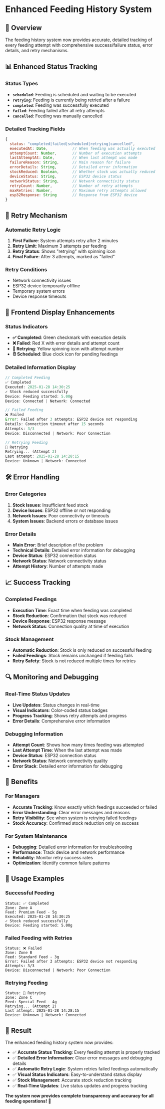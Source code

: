 # Enhanced Feeding History System

## 🎯 **Overview**
The feeding history system now provides accurate, detailed tracking of every feeding attempt with comprehensive success/failure status, error details, and retry mechanisms.

## 📊 **Enhanced Status Tracking**

### **Status Types**
- **`scheduled`**: Feeding is scheduled and waiting to be executed
- **`retrying`**: Feeding is currently being retried after a failure
- **`completed`**: Feeding was successfully executed
- **`failed`**: Feeding failed after all retry attempts
- **`cancelled`**: Feeding was manually cancelled

### **Detailed Tracking Fields**
```javascript
{
  status: "completed|failed|scheduled|retrying|cancelled",
  executedAt: Date,           // When feeding was actually executed
  attemptCount: Number,       // Number of execution attempts
  lastAttemptAt: Date,        // When last attempt was made
  failureReason: String,      // Main reason for failure
  errorDetails: String,       // Detailed error information
  stockReduced: Boolean,      // Whether stock was actually reduced
  deviceStatus: String,       // ESP32 device status
  networkStatus: String,      // Network connectivity status
  retryCount: Number,         // Number of retry attempts
  maxRetries: Number,         // Maximum retry attempts allowed
  esp32Response: String       // Response from ESP32 device
}
```

## 🔄 **Retry Mechanism**

### **Automatic Retry Logic**
1. **First Failure**: System attempts retry after 2 minutes
2. **Retry Limit**: Maximum 3 attempts per feeding
3. **Retry Status**: Shows "retrying" with spinning icon
4. **Final Failure**: After 3 attempts, marked as "failed"

### **Retry Conditions**
- Network connectivity issues
- ESP32 device temporarily offline
- Temporary system errors
- Device response timeouts

## 📱 **Frontend Display Enhancements**

### **Status Indicators**
- **✅ Completed**: Green checkmark with execution details
- **❌ Failed**: Red X with error details and attempt count
- **🔄 Retrying**: Yellow spinning icon with attempt number
- **⏰ Scheduled**: Blue clock icon for pending feedings

### **Detailed Information Display**
```javascript
// Completed Feeding
✅ Completed
Executed: 2025-01-28 14:30:25
✓ Stock reduced successfully
Device: Feeding started: 5.00g
Device: Connected | Network: Connected

// Failed Feeding
❌ Failed
Error: Failed after 3 attempts: ESP32 device not responding
Details: Connection timeout after 15 seconds
Attempts: 3/3
Device: Disconnected | Network: Poor Connection

// Retrying Feeding
🔄 Retrying
Retrying... (Attempt 2)
Last attempt: 2025-01-28 14:28:15
Device: Unknown | Network: Connected
```

## 🛠️ **Error Handling**

### **Error Categories**
1. **Stock Issues**: Insufficient feed stock
2. **Device Issues**: ESP32 offline or not responding
3. **Network Issues**: Poor connectivity or timeouts
4. **System Issues**: Backend errors or database issues

### **Error Details**
- **Main Error**: Brief description of the problem
- **Technical Details**: Detailed error information for debugging
- **Device Status**: ESP32 connection status
- **Network Status**: Network connectivity status
- **Attempt History**: Number of attempts made

## 📈 **Success Tracking**

### **Completed Feedings**
- **Execution Time**: Exact time when feeding was completed
- **Stock Reduction**: Confirmation that stock was reduced
- **Device Response**: ESP32 response message
- **Network Status**: Connection quality at time of execution

### **Stock Management**
- **Automatic Reduction**: Stock is only reduced on successful feeding
- **Failed Feedings**: Stock remains unchanged if feeding fails
- **Retry Safety**: Stock is not reduced multiple times for retries

## 🔍 **Monitoring and Debugging**

### **Real-Time Status Updates**
- **Live Updates**: Status changes in real-time
- **Visual Indicators**: Color-coded status badges
- **Progress Tracking**: Shows retry attempts and progress
- **Error Details**: Comprehensive error information

### **Debugging Information**
- **Attempt Count**: Shows how many times feeding was attempted
- **Last Attempt Time**: When the last attempt was made
- **Device Status**: ESP32 connection status
- **Network Status**: Network connectivity quality
- **Error Stack**: Detailed error information for debugging

## 🎯 **Benefits**

### **For Managers**
- **Accurate Tracking**: Know exactly which feedings succeeded or failed
- **Error Understanding**: Clear error messages and reasons
- **Retry Visibility**: See when system is retrying failed feedings
- **Stock Accuracy**: Confirmed stock reduction only on success

### **For System Maintenance**
- **Debugging**: Detailed error information for troubleshooting
- **Performance**: Track device and network performance
- **Reliability**: Monitor retry success rates
- **Optimization**: Identify common failure patterns

## 🚀 **Usage Examples**

### **Successful Feeding**
```
Status: ✅ Completed
Zone: Zone A
Feed: Premium Feed - 5g
Executed: 2025-01-28 14:30:25
✓ Stock reduced successfully
Device: Feeding started: 5.00g
```

### **Failed Feeding with Retries**
```
Status: ❌ Failed
Zone: Zone B
Feed: Standard Feed - 3g
Error: Failed after 3 attempts: ESP32 device not responding
Attempts: 3/3
Device: Disconnected | Network: Poor Connection
```

### **Retrying Feeding**
```
Status: 🔄 Retrying
Zone: Zone C
Feed: Special Feed - 4g
Retrying... (Attempt 2)
Last attempt: 2025-01-28 14:28:15
Device: Unknown | Network: Connected
```

## 🎉 **Result**

The enhanced feeding history system now provides:
- ✅ **Accurate Status Tracking**: Every feeding attempt is properly tracked
- ✅ **Detailed Error Information**: Clear error messages and debugging details
- ✅ **Automatic Retry Logic**: System retries failed feedings automatically
- ✅ **Visual Status Indicators**: Easy-to-understand status display
- ✅ **Stock Management**: Accurate stock reduction tracking
- ✅ **Real-Time Updates**: Live status updates and progress tracking

**The system now provides complete transparency and accuracy for all feeding operations!** 🎯
